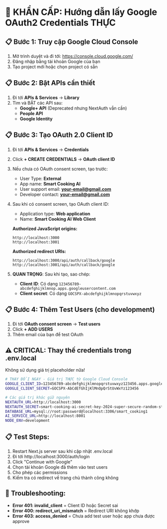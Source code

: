 # 🚨 KHẨN CẤP: Hướng dẫn lấy Google OAuth2 Credentials THỰC

## 📋 Bước 1: Truy cập Google Cloud Console

1. Mở trình duyệt và đi tới: https://console.cloud.google.com/
2. Đăng nhập bằng tài khoản Google của bạn
3. Tạo project mới hoặc chọn project có sẵn

## 📋 Bước 2: Bật APIs cần thiết

1. Đi tới **APIs & Services** → **Library**
2. Tìm và BẬT các API sau:
   - **Google+ API** (Deprecated nhưng NextAuth vẫn cần)
   - **People API**
   - **Google Identity**

## 📋 Bước 3: Tạo OAuth 2.0 Client ID

1. Đi tới **APIs & Services** → **Credentials**
2. Click **+ CREATE CREDENTIALS** → **OAuth client ID**
3. Nếu chưa có OAuth consent screen, tạo trước:
   - User Type: **External**
   - App name: **Smart Cooking AI**
   - User support email: **your-email@gmail.com**
   - Developer contact: **your-email@gmail.com**

4. Sau khi có consent screen, tạo OAuth client ID:
   - Application type: **Web application**
   - Name: **Smart Cooking AI Web Client**

   **Authorized JavaScript origins:**

   ```
   http://localhost:3000
   http://localhost:3001
   ```

   **Authorized redirect URIs:**

   ```
   http://localhost:3000/api/auth/callback/google
   http://localhost:3001/api/auth/callback/google
   ```

5. **QUAN TRỌNG**: Sau khi tạo, sao chép:
   - **Client ID**: Có dạng `123456789-abcdefghijklmnop.apps.googleusercontent.com`
   - **Client secret**: Có dạng `GOCSPX-abcdefghijklmnopqrstuvwxyz`

## 📋 Bước 4: Thêm Test Users (cho development)

1. Đi tới **OAuth consent screen** → **Test users**
2. Click **+ ADD USERS**
3. Thêm email của bạn để test OAuth

## ⚠️ CRITICAL: Thay thế credentials trong .env.local

Không sử dụng giá trị placeholder nữa!

```bash
# THAY ĐỔI NGAY - Giá trị THỰC từ Google Cloud Console
GOOGLE_CLIENT_ID=123456789-abcdefghijklmnopqrstuvwxyz123456.apps.googleusercontent.com
GOOGLE_CLIENT_SECRET=GOCSPX-AbCdEfGhIjKlMnOpQrStUvWxYz123456

# Các giá trị khác giữ nguyên
NEXTAUTH_URL=http://localhost:3000
NEXTAUTH_SECRET=smart-cooking-ai-secret-key-2024-super-secure-random-string-minimum-32-chars
DATABASE_URL=mysql://root:password@localhost:3306/smart_cooking1
AI_SERVICE_URL=http://localhost:8001
NODE_ENV=development
```

## 📋 Test Steps:

1. Restart Next.js server sau khi cập nhật .env.local
2. Đi tới http://localhost:3000/auth/login
3. Click "Continue with Google"
4. Chọn tài khoản Google đã thêm vào test users
5. Cho phép các permissions
6. Kiểm tra có redirect về trang chủ thành công không

## 🚨 Troubleshooting:

- **Error 401: invalid_client** = Client ID hoặc Secret sai
- **Error 400: redirect_uri_mismatch** = Redirect URI không khớp
- **Error 403: access_denied** = Chưa add test user hoặc app chưa được approve
